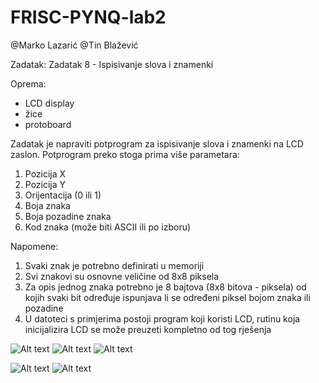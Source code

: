 # FRISC-PYNQ-lab2

@Marko Lazarić
@Tin Blažević

Zadatak: Zadatak 8 - Ispisivanje slova i znamenki

Oprema:
- LCD display
- žice
- protoboard

Zadatak je napraviti potprogram za ispisivanje slova i znamenki na LCD zaslon. Potprogram
preko stoga prima više parametara:
1. Pozicija X
2. Pozicija Y
3. Orijentacija (0 ili 1)
4. Boja znaka
5. Boja pozadine znaka
6. Kod znaka (može biti ASCII ili po izboru)

Napomene:
1. Svaki znak je potrebno definirati u memoriji
2. Svi znakovi su osnovne veličine od 8x8 piksela
3. Za opis jednog znaka potrebno je 8 bajtova (8x8 bitova - piksela) od kojih svaki bit
određuje ispunjava li se određeni piksel bojom znaka ili pozadine
4. U datoteci s primjerima postoji program koji koristi LCD, rutinu koja inicijalizira LCD se
može preuzeti kompletno od tog rješenja

![Alt text](/Slike/opisne/1.jpg?raw=true "Upute za spajanje")
![Alt text](/Slike/opisne/2.jpg?raw=true "Upute za spajanje")
![Alt text](/Slike/opisne/3.jpg?raw=true "Upute za spajanje")

![Alt text](/Slike/pokazne/8.jpg?raw=true "Upute za spajanje")
![Alt text](/Slike/pokazne/9.jpg?raw=true "Upute za spajanje")
